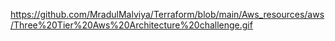 
https://github.com/MradulMalviya/Terraform/blob/main/Aws_resources/aws/Three%20Tier%20Aws%20Architecture%20challenge.gif
